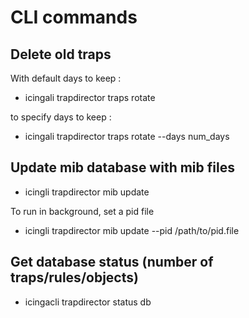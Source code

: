 CLI commands
=============


Delete old traps
-----------------

With default days to keep : 
*	icingali trapdirector traps rotate

to specify days to keep : 
*	icingali trapdirector traps rotate --days num_days

Update mib database with mib files
-----------------------------------

* icingli trapdirector mib update

To run in background, set a pid file

* icingli trapdirector mib update --pid /path/to/pid.file


Get database status (number of traps/rules/objects) 
--------------------

* icingacli trapdirector status db

